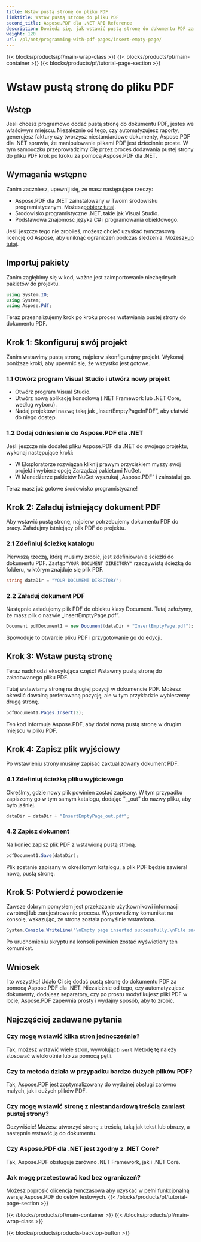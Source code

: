 ```yaml
---
title: Wstaw pustą stronę do pliku PDF
linktitle: Wstaw pustą stronę do pliku PDF
second_title: Aspose.PDF dla .NET API Reference
description: Dowiedz się, jak wstawić pustą stronę do dokumentu PDF za pomocą Aspose.PDF dla .NET. Samouczek krok po kroku z przykładami kodu do bezproblemowej manipulacji PDF.
weight: 120
url: /pl/net/programming-with-pdf-pages/insert-empty-page/
---
```


{{< blocks/products/pf/main-wrap-class >}}
{{< blocks/products/pf/main-container >}}
{{< blocks/products/pf/tutorial-page-section >}}

# Wstaw pustą stronę do pliku PDF

## Wstęp

Jeśli chcesz programowo dodać pustą stronę do dokumentu PDF, jesteś we właściwym miejscu. Niezależnie od tego, czy automatyzujesz raporty, generujesz faktury czy tworzysz niestandardowe dokumenty, Aspose.PDF dla .NET sprawia, że manipulowanie plikami PDF jest dziecinnie proste. W tym samouczku przeprowadzimy Cię przez proces dodawania pustej strony do pliku PDF krok po kroku za pomocą Aspose.PDF dla .NET.

## Wymagania wstępne

Zanim zaczniesz, upewnij się, że masz następujące rzeczy:

-  Aspose.PDF dla .NET zainstalowany w Twoim środowisku programistycznym. Możesz[pobierz tutaj](https://releases.aspose.com/pdf/net/).
- Środowisko programistyczne .NET, takie jak Visual Studio.
- Podstawowa znajomość języka C# i programowania obiektowego.

 Jeśli jeszcze tego nie zrobiłeś, możesz chcieć uzyskać tymczasową licencję od Aspose, aby uniknąć ograniczeń podczas śledzenia. Możesz[kup tutaj](https://purchase.aspose.com/temporary-license/).

## Importuj pakiety

Zanim zagłębimy się w kod, ważne jest zaimportowanie niezbędnych pakietów do projektu.

```csharp
using System.IO;
using System;
using Aspose.Pdf;
```

Teraz przeanalizujemy krok po kroku proces wstawiania pustej strony do dokumentu PDF.

## Krok 1: Skonfiguruj swój projekt

Zanim wstawimy pustą stronę, najpierw skonfigurujmy projekt. Wykonaj poniższe kroki, aby upewnić się, że wszystko jest gotowe.

### 1.1 Otwórz program Visual Studio i utwórz nowy projekt
- Otwórz program Visual Studio.
- Utwórz nową aplikację konsolową (.NET Framework lub .NET Core, według wyboru).
- Nadaj projektowi nazwę taką jak „InsertEmptyPageInPDF”, aby ułatwić do niego dostęp.

### 1.2 Dodaj odniesienie do Aspose.PDF dla .NET
Jeśli jeszcze nie dodałeś pliku Aspose.PDF dla .NET do swojego projektu, wykonaj następujące kroki:
- W Eksploratorze rozwiązań kliknij prawym przyciskiem myszy swój projekt i wybierz opcję Zarządzaj pakietami NuGet.
- W Menedżerze pakietów NuGet wyszukaj „Aspose.PDF” i zainstaluj go.

Teraz masz już gotowe środowisko programistyczne!

## Krok 2: Załaduj istniejący dokument PDF

Aby wstawić pustą stronę, najpierw potrzebujemy dokumentu PDF do pracy. Załadujmy istniejący plik PDF do projektu.

### 2.1 Zdefiniuj ścieżkę katalogu

 Pierwszą rzeczą, którą musimy zrobić, jest zdefiniowanie ścieżki do dokumentu PDF. Zastąp`"YOUR DOCUMENT DIRECTORY"` rzeczywistą ścieżką do folderu, w którym znajduje się plik PDF.

```csharp
string dataDir = "YOUR DOCUMENT DIRECTORY";
```

### 2.2 Załaduj dokument PDF

Następnie załadujemy plik PDF do obiektu klasy Document. Tutaj założymy, że masz plik o nazwie „InsertEmptyPage.pdf”.

```csharp
Document pdfDocument1 = new Document(dataDir + "InsertEmptyPage.pdf");
```

Spowoduje to otwarcie pliku PDF i przygotowanie go do edycji.

## Krok 3: Wstaw pustą stronę

Teraz nadchodzi ekscytująca część! Wstawmy pustą stronę do załadowanego pliku PDF.

Tutaj wstawiamy stronę na drugiej pozycji w dokumencie PDF. Możesz określić dowolną preferowaną pozycję, ale w tym przykładzie wybierzemy drugą stronę.

```csharp
pdfDocument1.Pages.Insert(2);
```

Ten kod informuje Aspose.PDF, aby dodał nową pustą stronę w drugim miejscu w pliku PDF.

## Krok 4: Zapisz plik wyjściowy

Po wstawieniu strony musimy zapisać zaktualizowany dokument PDF.

### 4.1 Zdefiniuj ścieżkę pliku wyjściowego

Określmy, gdzie nowy plik powinien zostać zapisany. W tym przypadku zapiszemy go w tym samym katalogu, dodając "_„out” do nazwy pliku, aby było jaśniej.

```csharp
dataDir = dataDir + "InsertEmptyPage_out.pdf";
```

### 4.2 Zapisz dokument

Na koniec zapisz plik PDF z wstawioną pustą stroną.

```csharp
pdfDocument1.Save(dataDir);
```

Plik zostanie zapisany w określonym katalogu, a plik PDF będzie zawierał nową, pustą stronę.

## Krok 5: Potwierdź powodzenie

Zawsze dobrym pomysłem jest przekazanie użytkownikowi informacji zwrotnej lub zarejestrowanie procesu. Wyprowadźmy komunikat na konsolę, wskazując, że strona została pomyślnie wstawiona.

```csharp
System.Console.WriteLine("\nEmpty page inserted successfully.\nFile saved at " + dataDir);
```

Po uruchomieniu skryptu na konsoli powinien zostać wyświetlony ten komunikat.

## Wniosek

I to wszystko! Udało Ci się dodać pustą stronę do dokumentu PDF za pomocą Aspose.PDF dla .NET. Niezależnie od tego, czy automatyzujesz dokumenty, dodajesz separatory, czy po prostu modyfikujesz pliki PDF w locie, Aspose.PDF zapewnia prosty i wydajny sposób, aby to zrobić.


## Najczęściej zadawane pytania

### Czy mogę wstawić kilka stron jednocześnie?
 Tak, możesz wstawić wiele stron, wywołując`Insert` Metodę tę należy stosować wielokrotnie lub za pomocą pętli.

### Czy ta metoda działa w przypadku bardzo dużych plików PDF?
Tak, Aspose.PDF jest zoptymalizowany do wydajnej obsługi zarówno małych, jak i dużych plików PDF.

### Czy mogę wstawić stronę z niestandardową treścią zamiast pustej strony?
Oczywiście! Możesz utworzyć stronę z treścią, taką jak tekst lub obrazy, a następnie wstawić ją do dokumentu.

### Czy Aspose.PDF dla .NET jest zgodny z .NET Core?
Tak, Aspose.PDF obsługuje zarówno .NET Framework, jak i .NET Core.

### Jak mogę przetestować kod bez ograniczeń?
 Możesz poprosić o[licencja tymczasowa](https://purchase.aspose.com/temporary-license/) aby uzyskać w pełni funkcjonalną wersję Aspose.PDF do celów testowych.
{{< /blocks/products/pf/tutorial-page-section >}}

{{< /blocks/products/pf/main-container >}}
{{< /blocks/products/pf/main-wrap-class >}}

{{< blocks/products/products-backtop-button >}}
